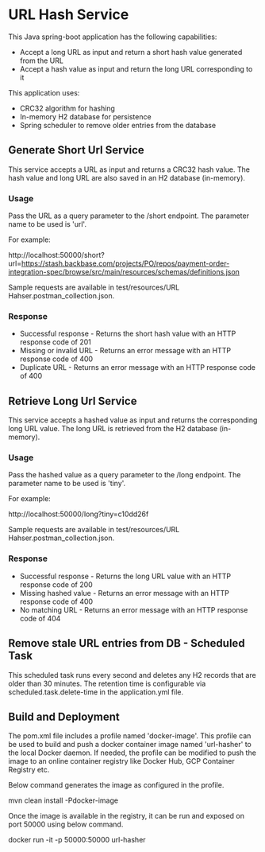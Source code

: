 URL Hash Service
================

This Java spring-boot application has the following capabilities:

* Accept a long URL as input and return a short hash value generated from the URL
* Accept a hash value as input and return the long URL corresponding to it

This application uses:

* CRC32 algorithm for hashing
* In-memory H2 database for persistence
* Spring scheduler to remove older entries from the database

## Generate Short Url Service

This service accepts a URL as input and returns a CRC32 hash value. The hash value and long URL are also saved in an H2 database (in-memory).

### Usage

Pass the URL as a query parameter to the /short endpoint. The parameter name to be used is 'url'. 

For example:

http://localhost:50000/short?url=https://stash.backbase.com/projects/PO/repos/payment-order-integration-spec/browse/src/main/resources/schemas/definitions.json

Sample requests are available in test/resources/URL Hahser.postman_collection.json.

### Response

* Successful response - Returns the short hash value with an HTTP response code of 201
* Missing or invalid URL - Returns an error message with an HTTP response code of 400
* Duplicate URL - Returns an error message with an HTTP response code of 400

## Retrieve Long Url Service

This service accepts a hashed value as input and returns the corresponding long URL value. The long URL is retrieved from the H2 database (in-memory).

### Usage

Pass the hashed value as a query parameter to the /long endpoint. The parameter name to be used is 'tiny'.

For example:

http://localhost:50000/long?tiny=c10dd26f

Sample requests are available in test/resources/URL Hahser.postman_collection.json.

### Response

* Successful response - Returns the long URL value with an HTTP response code of 200
* Missing hashed value - Returns an error message with an HTTP response code of 400
* No matching URL - Returns an error message with an HTTP response code of 404

## Remove stale URL entries from DB - Scheduled Task

This scheduled task runs every second and deletes any H2 records that are older than 30 minutes. The retention time is configurable via scheduled.task.delete-time in the application.yml file.

## Build and Deployment

The pom.xml file includes a profile named 'docker-image'. This profile can be used to build and push a docker container image named 'url-hasher' to the local Docker daemon. If needed, the profile can be modified to push the image to an online container registry like Docker Hub, GCP Container Registry etc.

Below command generates the image as configured in the profile.

mvn clean install -Pdocker-image

Once the image is available in the registry, it can be run and exposed on port 50000 using below command.

docker run -it -p 50000:50000 url-hasher

